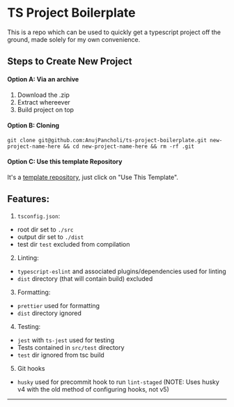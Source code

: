 # TS Project Boilerplate

This is a repo which can be used to quickly get a typescript project off the ground, made solely for my own convenience.

## Steps to Create New Project

#### Option A: Via an archive

1. Download the .zip
2. Extract whereever
3. Build project on top

#### Option B: Cloning

`git clone git@github.com:AnujPancholi/ts-project-boilerplate.git new-project-name-here && cd new-project-name-here && rm -rf .git`

#### Option C: Use this template Repository

It's a [template repository](https://docs.github.com/en/github/creating-cloning-and-archiving-repositories/creating-a-repository-on-github/creating-a-repository-from-a-template), just click on "Use This Template".

## Features:

1.  `tsconfig.json`:

- root dir set to `./src`
- output dir set to `./dist`
- test dir `test` excluded from compilation

2.  Linting:

- `typescript-eslint` and associated plugins/dependencies used for linting
- `dist` directory (that will contain build) excluded

3.  Formatting:

- `prettier` used for formatting
- `dist` directory ignored

4.  Testing:

- `jest` with `ts-jest` used for testing
- Tests contained in `src/test` directory
- `test` dir ignored from tsc build

5.  Git hooks

- `husky` used for precommit hook to run `lint-staged` (NOTE: Uses husky v4 with the old method of configuring hooks, not v5)

---
